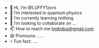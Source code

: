- 👋 Hi, I’m @LUFFY1zoro
- 👀 I’m interested in quantum physics
- 🌱 I’m currently learning nothing 
- 💞️ I’m looking to collaborate on ...
- 📫 How to reach me hmkidus@gmail.com
- 😄 Pronouns: .....
- ⚡ Fun fact: ....

<!---
LUFFY1zoro/LUFFY1zoro is a ✨ special ✨ repository because its `README.md` (this file) appears on your GitHub profile.
You can click the Preview link to take a look at your changes.
--->
